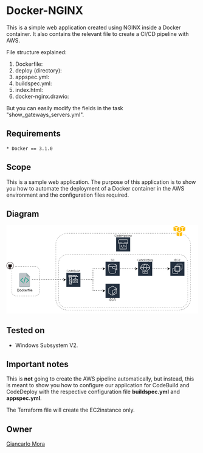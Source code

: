 # Docker-NGINX
This is a simple web application created using NGINX inside a Docker container. It also contains the relevant file to create a CI/CD pipeline with AWS.

File structure explained:
1. Dockerfile: 
2. deploy (directory):
3. appspec.yml:
4. buildspec.yml:
5. index.html:
6. docker-nginx.drawio:

But you can easily modify the fields in the task "show_gateways_servers.yml".

## Requirements
```
* Docker == 3.1.0
```

## Scope
This is a sample web application. The purpose of this application is to show you how to automate the deployment of a Docker container in the AWS environment and the configuration files required.

## Diagram
![diagram](https://github.com/gmoraa/docker-nginx/blob/main/docker-nginx.png)

## Tested on
* Windows Subsystem V2.

## Important notes
This is **not** going to create the AWS pipeline automatically, but instead, this is meant to show you how to configure our application for CodeBuild and CodeDeploy with the respective configuration file **buildspec.yml** and **appspec.yml**.

The Terraform file will create the EC2instance only.


## Owner
[Giancarlo Mora](mailto:giank.ma@gmail.com)